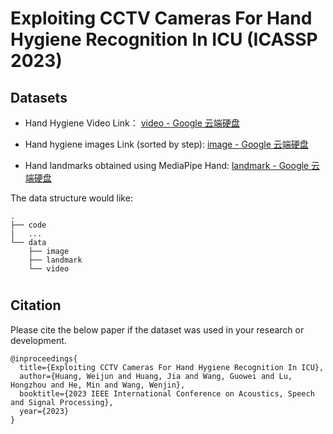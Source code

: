 # Exploiting CCTV Cameras For Hand Hygiene Recognition In ICU (ICASSP 2023)

## Datasets

- Hand Hygiene Video Link： [video - Google 云端硬盘](https://drive.google.com/drive/folders/1a6eS0GsBwqGtv3HxakSHz3il25d9EyGw?usp=share_link)

- Hand hygiene images  Link (sorted by step): [image - Google 云端硬盘](https://drive.google.com/drive/folders/1RWaQ2IJ_-BEDWaLNeV1CaNgIDQcILjlp?usp=share_link)

- Hand landmarks obtained using MediaPipe Hand: [landmark - Google 云端硬盘](https://drive.google.com/drive/folders/1WZvqwTtDHnsDy4T4xXwjMmVPq-9fU_34?usp=share_link)

The data structure would like: 

```
.
├── code
|   ...
└── data
    ├── image
    ├── landmark
    └── video
```

# 

## Citation

Please cite the below paper if the dataset was used in your research or development.

```
@inproceedings{
  title={Exploiting CCTV Cameras For Hand Hygiene Recognition In ICU},
  author={Huang, Weijun and Huang, Jia and Wang, Guowei and Lu, Hongzhou and He, Min and Wang, Wenjin},
  booktitle={2023 IEEE International Conference on Acoustics, Speech and Signal Processing},
  year={2023}
}
```
